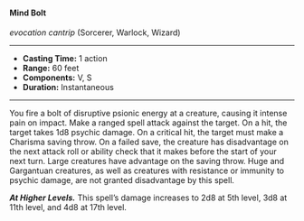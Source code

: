 #### Mind Bolt
*evocation cantrip* (Sorcerer, Warlock, Wizard)
___
- **Casting Time:** 1 action
- **Range:** 60 feet
- **Components:** V, S
- **Duration:** Instantaneous
---
You fire a bolt of disruptive psionic energy at a creature, causing it intense pain on impact. Make a ranged spell attack against the target. On a hit, the target takes 1d8 psychic damage. On a critical hit, the target must make a Charisma saving throw. On a failed save, the creature has disadvantage on the next attack roll or ability check that it makes before the start of your next turn. Large creatures have advantage on the saving throw. Huge and Gargantuan creatures, as well as creatures with resistance or immunity to psychic damage, are not granted disadvantage by this spell.

***At Higher Levels.*** This spell’s damage increases to 2d8 at 5th level, 3d8 at 11th level, and 4d8 at 17th level.
